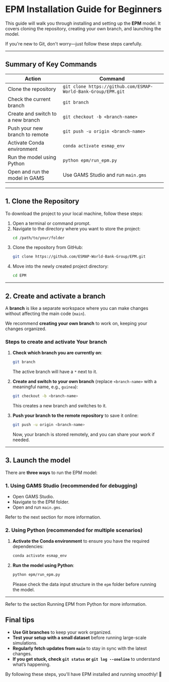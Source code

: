 # EPM Installation Guide for Beginners  

This guide will walk you through installing and setting up the **EPM** model. It covers cloning the repository, creating your own branch, and launching the model.  

If you're new to Git, don't worry—just follow these steps carefully.  

---

## Summary of Key Commands  

| **Action** | **Command** |
|------------|------------|
| Clone the repository | `git clone https://github.com/ESMAP-World-Bank-Group/EPM.git` |
| Check the current branch | `git branch` |
| Create and switch to a new branch | `git checkout -b <branch-name>` |
| Push your new branch to remote | `git push -u origin <branch-name>` |
| Activate Conda environment | `conda activate esmap_env` |
| Run the model using Python | `python epm/run_epm.py` |
| Open and run the model in GAMS | Use GAMS Studio and run `main.gms` |

---

## 1. Clone the Repository  

To download the project to your local machine, follow these steps:  

1. Open a terminal or command prompt.  
2. Navigate to the directory where you want to store the project:  
   ```sh
   cd /path/to/your/folder
   ```
3. Clone the repository from GitHub:  
   ```sh
   git clone https://github.com/ESMAP-World-Bank-Group/EPM.git
   ```
4. Move into the newly created project directory:  
   ```sh
   cd EPM
   ```

---

## 2. Create and activate a branch  

A **branch** is like a separate workspace where you can make changes without affecting the main code (`main`).  

We recommend **creating your own branch** to work on, keeping your changes organized.  

### **Steps to create and activate Your branch**  

1. **Check which branch you are currently on**:  
   ```sh
   git branch
   ```
   The active branch will have a `*` next to it.

2. **Create and switch to your own branch** (replace `<branch-name>` with a meaningful name, e.g., `guinea`):  
   ```sh
   git checkout -b <branch-name>
   ```
   This creates a new branch and switches to it.

3. **Push your branch to the remote repository** to save it online:  
   ```sh
   git push -u origin <branch-name>
   ```
   Now, your branch is stored remotely, and you can share your work if needed.

---

## 3. Launch the model  

There are **three ways** to run the EPM model:  

### **1. Using GAMS Studio (recommended for debugging)**  
- Open GAMS Studio.  
- Navigate to the EPM folder.  
- Open and run `main.gms`.  

Refer to the next section for more information.

### **2. Using Python (recommended for multiple scenarios)**  
1. **Activate the Conda environment** to ensure you have the required dependencies:  
   ```sh
   conda activate esmap_env
   ```
2. **Run the model using Python**:  
   ```sh
   python epm/run_epm.py
   ```
   Please check the data input structure in the `epm` folder before running the model.

---

Refer to the section Running EPM from Python for more information.

## Final tips  

- **Use Git branches** to keep your work organized.  
- **Test your setup with a small dataset** before running large-scale simulations.  
- **Regularly fetch updates from `main`** to stay in sync with the latest changes.  
- **If you get stuck, check `git status` or `git log --oneline`** to understand what’s happening.  

By following these steps, you'll have EPM installed and running smoothly! 🚀  